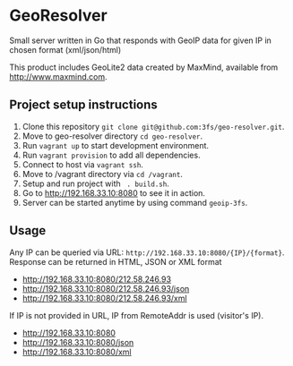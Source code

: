 GeoResolver
============

Small server written in Go that responds with GeoIP data for given IP in chosen format (xml/json/html)

This product includes GeoLite2 data created by MaxMind, available from
<a href="http://www.maxmind.com">http://www.maxmind.com</a>.


## Project setup instructions

1. Clone this repository `git clone git@github.com:3fs/geo-resolver.git`.
2. Move to geo-resolver directory `cd geo-resolver`.
3. Run `vagrant up` to start development environment.
4. Run `vagrant provision` to add all dependencies.
5. Connect to host via `vagrant ssh`.
6. Move to /vagrant directory via `cd /vagrant`.
7. Setup and run project with ` . build.sh`.
8. Go to http://192.168.33.10:8080 to see it in action.
9. Server can be started anytime by using command `geoip-3fs`.

## Usage

Any IP can be queried via URL: `http://192.168.33.10:8080/{IP}/{format}`.
Response can be returned in HTML, JSON or XML format

 - http://192.168.33.10:8080/212.58.246.93
 - http://192.168.33.10:8080/212.58.246.93/json
 - http://192.168.33.10:8080/212.58.246.93/xml

If IP is not provided in URL, IP from RemoteAddr is used (visitor's IP).

 - http://192.168.33.10:8080
 - http://192.168.33.10:8080/json
 - http://192.168.33.10:8080/xml
